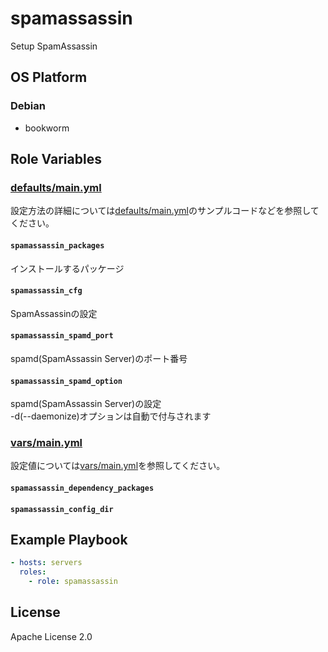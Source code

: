 spamassassin
=================

Setup SpamAssassin

OS Platform
-----------------

### Debian

- bookworm

Role Variables
--------------

### [defaults/main.yml](defaults/main.yml)

設定方法の詳細については[defaults/main.yml](defaults/main.yml)のサンプルコードなどを参照してください。

#### `spamassassin_packages`

インストールするパッケージ

#### `spamassassin_cfg`

SpamAssassinの設定

#### `spamassassin_spamd_port`

spamd(SpamAssassin Server)のポート番号

#### `spamassassin_spamd_option`

spamd(SpamAssassin Server)の設定  
-d(--daemonize)オプションは自動で付与されます

### [vars/main.yml](vars/main.yml)

設定値については[vars/main.yml](vars/main.yml)を参照してください。

#### `spamassassin_dependency_packages`

#### `spamassassin_config_dir`

Example Playbook
--------------

```yaml
- hosts: servers
  roles:
    - role: spamassassin
```

License
--------------

Apache License 2.0
